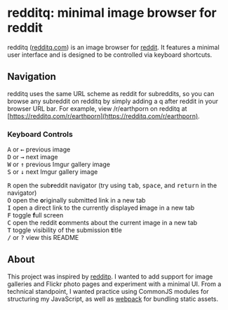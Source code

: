 # redditq: minimal image browser for reddit

redditq ([redditq.com](https://www.redditq.com/ "redditq.com")) is an image browser for [reddit](https://www.reddit.com/ "reddit.com"). It features a minimal user interface and is designed to be controlled via keyboard shortcuts.

## Navigation

redditq uses the same URL scheme as reddit for subreddits, so you can browse any subreddit on redditq by simply adding a q after reddit in your browser URL bar. For example, view /r/earthporn on redditq at [https://redditq.com/r/earthporn](https://redditq.com/r/earthporn).

### Keyboard Controls
<kbd>A</kbd> or <kbd>←</kbd> previous image  
<kbd>D</kbd> or <kbd>→</kbd> next image  
<kbd>W</kbd> or <kbd>↑</kbd> previous Imgur gallery image  
<kbd>S</kbd> or <kbd>↓</kbd> next Imgur gallery image  
  
<kbd>R</kbd> open the sub**r**eddit navigator (try using <kbd>tab</kbd>, <kbd>space</kbd>, and <kbd>return</kbd> in the navigator)  
<kbd>O</kbd> open the **o**riginally submitted link in a new tab  
<kbd>I</kbd> open a direct link to the currently displayed **i**mage in a new tab  
<kbd>F</kbd> toggle **f**ull screen  
<kbd>C</kbd> open the reddit **c**omments about the current image in a new tab  
<kbd>T</kbd> toggle visibility of the submission **t**itle  
<kbd>/</kbd> or <kbd>?</kbd> view this README

## About ##

This project was inspired by [redditp](https://www.redditp.com/ "redditp.com"). I wanted to add support for image galleries and Flickr photo pages and experiment with a minimal UI. From a technical standpoint, I wanted practice using CommonJS modules for structuring my JavaScript, as well as [webpack](https://github.com/webpack/webpack) for bundling static assets.
